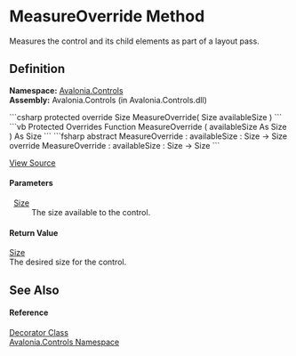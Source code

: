 # MeasureOverride Method


Measures the control and its child elements as part of a layout pass.



## Definition
**Namespace:** <a href="N_Avalonia_Controls">Avalonia.Controls</a>  
**Assembly:** Avalonia.Controls (in Avalonia.Controls.dll)

<Tabs groupId="api-code-preview">
<TabItem value="csharp" label="C#">
```csharp
protected override Size MeasureOverride(
	Size availableSize
)
```
</TabItem>
<TabItem value="vb" label="VB">
```vb
Protected Overrides Function MeasureOverride ( 
	availableSize As Size
) As Size
```
</TabItem>
<TabItem value="fsharp" label="F#">
```fsharp
abstract MeasureOverride : 
        availableSize : Size -> Size 
override MeasureOverride : 
        availableSize : Size -> Size 
```
</TabItem>
</Tabs>



<a href="https://github.com/AvaloniaUI/Avalonia/tree/master/src/Avalonia.Controls/Decorator.cs#L54" title="View the source code">View Source</a>



#### Parameters
<dl><dt>  <a href="T_Avalonia_Size">Size</a></dt><dd>The size available to the control.</dd></dl>

#### Return Value
<a href="T_Avalonia_Size">Size</a>  
The desired size for the control.

## See Also


#### Reference
<a href="T_Avalonia_Controls_Decorator">Decorator Class</a>  
<a href="N_Avalonia_Controls">Avalonia.Controls Namespace</a>  

